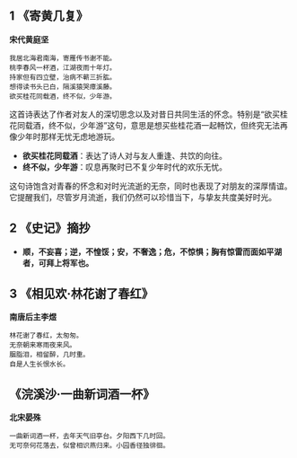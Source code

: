 
## 1 《寄黄几复》

**宋代黄庭坚**

```
我居北海君南海，寄雁传书谢不能。
桃李春风一杯酒，江湖夜雨十年灯。
持家但有四立壁，治病不蕲三折肱。
想得读书头已白，隔溪猿哭瘴溪藤。
欲买桂花同载酒，终不似，少年游。
```

这首诗表达了作者对友人的深切思念以及对昔日共同生活的怀念。特别是“欲买桂花同载酒，终不似，少年游”这句，意思是想买些桂花酒一起畅饮，但终究无法再像少年时那样无忧无虑地游玩。

- **欲买桂花同载酒**：表达了诗人对与友人重逢、共饮的向往。
- **终不似，少年游**：叹息再聚时已不复少年时代的欢乐无忧。

这句诗饱含对青春的怀念和对时光流逝的无奈，同时也表现了对朋友的深厚情谊。它提醒我们，尽管岁月流逝，我们仍然可以珍惜当下，与挚友共度美好时光。

## 2 《史记》摘抄

- **顺，不妄喜；逆，不惶馁；安，不奢逸；危，不惊惧；胸有惊雷而面如平湖者，可拜上将军也。**

## 3 《相见欢·林花谢了春红》

**南唐后主李煜**

```
林花谢了春红，太匆匆。
无奈朝来寒雨夜来风。
胭脂泪，相留醉，几时重。
自是人生长恨水长。
```

## 《浣溪沙·一曲新词酒一杯》

**北宋晏殊**

```
一曲新词酒一杯，去年天气旧亭台。夕阳西下几时回。
无可奈何花落去，似曾相识燕归来。小园香径独徘徊。
```





